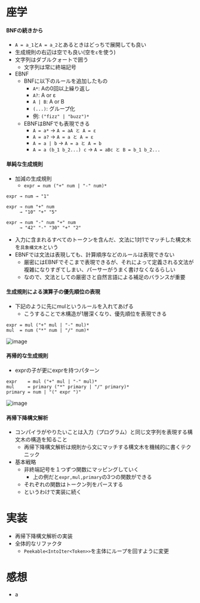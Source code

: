 # 座学
#### BNFの続きから
  - `A = a_1`と`A = a_2`とあるときはどっちで展開しても良い
  - 生成規則の右辺は空でも良い(空を`ε`を使う)
  - 文字列はダブルクォートで囲う
    - 文字列は常に終端記号
  - EBNF
    - BNFに以下のルールを追加したもの
      - `A*`: Aの0回以上繰り返し
      - `A?`: A or ε
      - `A | B`: A or B
      - `(...)`: グループ化
      - 例: `("fizz" | "buzz")*`
    - EBNFはBNFでも表現できる
      - `A = a*` → `A = aA と A = ε`
      - `A = a?` → `A = a と A = ε`
      - `A = a | b` → `A = a と A = b`
      - `A = a (b_1 b_2...) c` → `A = aBc と B = b_1 b_2...`
#### 単純な生成規則
- 加減の生成規則
  - `expr = num ("+" num | "-" num)*`
```
expr → num → "1"

expr → num "+" num
     → "10" "+" "5"

expr → num "-" num "+" num
     → "42" "-" "30" "+" "2"
``` 
  - 入力に含まれるすべてのトークンを含んだ、文法に1対1でマッチした構文木を`具象構文木`という
  - EBNFでは文法は表現しても、計算順序などのルールは表現できない
    - 厳密にはEBNFでそこまで表現できるが、それによって定義される文法が複雑になりすぎてしまい、パーサーがうまく書けなくなるらしい
    - なので、文法としての厳密さと自然言語による補足のバランスが重要
#### 生成規則による演算子の優先順位の表現
- 下記のように先にmulというルールを入れてあげる
  - こうすることで木構造が1層深くなり、優先順位を表現できる
```
expr = mul ("+" mul | "-" mul)*
mul  = num ("*" num | "/" num)*
```
![image](https://user-images.githubusercontent.com/76932511/160813760-04d2f4e1-854d-4c91-a713-4fb078eb0d5c.png)
#### 再帰的な生成規則
- exprの子が更にexprを持つパターン
```
expr    = mul ("+" mul | "-" mul)*
mul     = primary ("*" primary | "/" primary)*
primary = num | "(" expr ")"
```
![image](https://user-images.githubusercontent.com/76932511/160813373-d5535457-8b83-4fbc-933f-356f68f07d90.png)
#### 再帰下降構文解析
- コンパイラがやりたいことは入力（プログラム）と同じ文字列を表現する構文木の構造を知ること
  - 再帰下降構文解析は規則から文にマッチする構文木を機械的に書くテクニック
- 基本戦略
  - 非終端記号を１つずつ関数にマッピングしていく
    - 上の例だと`expr,mul,primary`の3つの関数ができる
  - それぞれの関数はトークン列をパースする
  - というわけで実装に続く
# 実装
- 再帰下降構文解析の実装
- 全体的なリファクタ
  - `Peekable<IntoIter<Token>>`を主体にループを回すように変更
# 感想
- a

